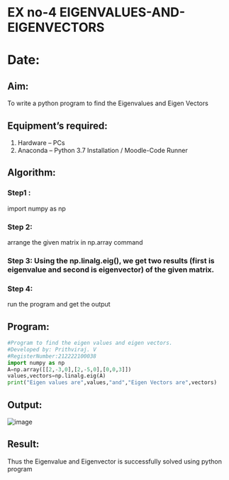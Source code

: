 # EX no-4 EIGENVALUES-AND-EIGENVECTORS
# Date:
## Aim:
To write a python program to find the Eigenvalues and Eigen Vectors
## Equipment’s required:
1. 	Hardware – PCs
2. 	Anaconda – Python 3.7 Installation / Moodle-Code Runner
## Algorithm:
### Step1 :
import numpy as np
### Step 2: 
arrange the given matrix in np.array command
### Step 3: Using the np.linalg.eig(),  we get two results (first is eigenvalue and second is eigenvector) of the given matrix.
### Step 4: 
run the program and get the output
## Program:
```python
#Program to find the eigen values and eigen vectors.
#Developed by: Prithviraj. V
#RegisterNumber:212222100038
import numpy as np
A=np.array([[2,-3,0],[2,-5,0],[0,0,3]])
values,vectors=np.linalg.eig(A)
print("Eigen values are",values,"and","Eigen Vectors are",vectors)
```
## Output:
![image](https://github.com/user-attachments/assets/4b14c53a-b101-4302-803c-42846f48abcc)


## Result:
Thus the Eigenvalue and Eigenvector is successfully solved using python program
